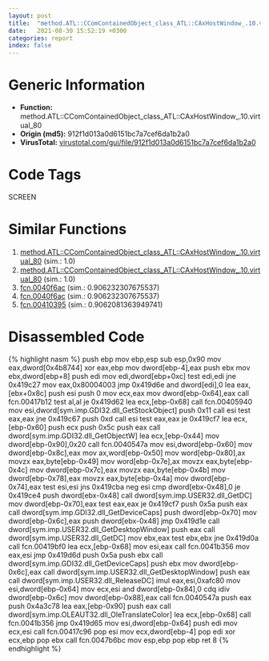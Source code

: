 ```yaml
---
layout: post
title:  "method.ATL꞉꞉CComContainedObject_class_ATL꞉꞉CAxHostWindow_.10.virtual_80 @ 912f1d013a0d6151bc7a7cef6da1b2a0"
date:   2021-08-30 15:52:19 +0300
categories: report
index: false
---
```


# Generic Information
- **Function:** method.ATL꞉꞉CComContainedObject\_class\_ATL꞉꞉CAxHostWindow\_.10.virtual\_80
- **Origin (md5):** 912f1d013a0d6151bc7a7cef6da1b2a0
- **VirusTotal:** [virustotal.com/gui/file/912f1d013a0d6151bc7a7cef6da1b2a0][virustotal_ref]

# Code Tags
<span class="tag" id="SCREEN">SCREEN</span>


# Similar Functions

1. [method.ATL꞉꞉CComContainedObject\_class\_ATL꞉꞉CAxHostWindow\_.10.virtual\_80][similar_1_ref] (sim.: 1.0)
2. [method.ATL꞉꞉CComContainedObject\_class\_ATL꞉꞉CAxHostWindow\_.10.virtual\_80][similar_2_ref] (sim.: 1.0)
3. [fcn.0040f6ac][similar_3_ref] (sim.: 0.906232307675537)
4. [fcn.0040f6ac][similar_4_ref] (sim.: 0.906232307675537)
5. [fcn.00410395][similar_5_ref] (sim.: 0.9062081363949741)


# Disassembled Code

{% highlight nasm %}
push ebp
mov ebp,esp
sub esp,0x90
mov eax,dword[0x4b8744]
xor eax,ebp
mov dword[ebp-4],eax
push ebx
mov ebx,dword[ebp+8]
push edi
mov edi,dword[ebp+0xc]
test edi,edi
jne 0x419c27
mov eax,0x80004003
jmp 0x419d6e
and dword[edi],0
lea eax,[ebx+0x8c]
push esi
push 0
mov ecx,eax
mov dword[ebp-0x64],eax
call fcn.00417b12
test al,al
je 0x419d62
lea ecx,[ebp-0x68]
call fcn.00405940
mov esi,dword[sym.imp.GDI32.dll_GetStockObject]
push 0x11
call esi
test eax,eax
jne 0x419c67
push 0xd
call esi
test eax,eax
je 0x419cf7
lea ecx,[ebp-0x60]
push ecx
push 0x5c
push eax
call dword[sym.imp.GDI32.dll_GetObjectW]
lea ecx,[ebp-0x44]
mov dword[ebp-0x90],0x20
call fcn.0040547a
mov esi,dword[ebp-0x60]
mov dword[ebp-0x8c],eax
mov ax,word[ebp-0x50]
mov word[ebp-0x80],ax
movzx eax,byte[ebp-0x49]
mov word[ebp-0x7e],ax
movzx eax,byte[ebp-0x4c]
mov dword[ebp-0x7c],eax
movzx eax,byte[ebp-0x4b]
mov dword[ebp-0x78],eax
movzx eax,byte[ebp-0x4a]
mov dword[ebp-0x74],eax
test esi,esi
jns 0x419cba
neg esi
cmp dword[ebx-0x48],0
je 0x419ce4
push dword[ebx-0x48]
call dword[sym.imp.USER32.dll_GetDC]
mov dword[ebp-0x70],eax
test eax,eax
je 0x419cf7
push 0x5a
push eax
call dword[sym.imp.GDI32.dll_GetDeviceCaps]
push dword[ebp-0x70]
mov dword[ebp-0x6c],eax
push dword[ebx-0x48]
jmp 0x419d1e
call dword[sym.imp.USER32.dll_GetDesktopWindow]
push eax
call dword[sym.imp.USER32.dll_GetDC]
mov ebx,eax
test ebx,ebx
jne 0x419d0a
call fcn.00419bf0
lea ecx,[ebp-0x68]
mov esi,eax
call fcn.0041b356
mov eax,esi
jmp 0x419d6d
push 0x5a
push ebx
call dword[sym.imp.GDI32.dll_GetDeviceCaps]
push ebx
mov dword[ebp-0x6c],eax
call dword[sym.imp.USER32.dll_GetDesktopWindow]
push eax
call dword[sym.imp.USER32.dll_ReleaseDC]
imul eax,esi,0xafc80
mov esi,dword[ebp-0x64]
mov ecx,esi
and dword[ebp-0x84],0
cdq 
idiv dword[ebp-0x6c]
mov dword[ebp-0x88],eax
call fcn.0040547a
push eax
push 0x4a3c78
lea eax,[ebp-0x90]
push eax
call dword[sym.imp.OLEAUT32.dll_OleTranslateColor]
lea ecx,[ebp-0x68]
call fcn.0041b356
jmp 0x419d65
mov esi,dword[ebp-0x64]
push edi
mov ecx,esi
call fcn.00417c96
pop esi
mov ecx,dword[ebp-4]
pop edi
xor ecx,ebp
pop ebx
call fcn.0047b6bc
mov esp,ebp
pop ebp
ret 8
{% endhighlight %}


[similar_1_ref]: /report/method.ATL꞉꞉CComContainedObject_class_ATL꞉꞉CAxHostWindow_.10.virtual_80@fb9b7d22bc1c143ac66b0575cbdd088d
[similar_2_ref]: /report/method.ATL꞉꞉CComContainedObject_class_ATL꞉꞉CAxHostWindow_.10.virtual_80@152885a790b99953ce23874f0947b7bd
[similar_3_ref]: /report/fcn.0040f6ac@56a02334aea008c131d2741a089910fb
[similar_4_ref]: /report/fcn.0040f6ac@9d452aab9b3572c423f4d04fdfadb250
[similar_5_ref]: /report/fcn.00410395@820356b443df86d107b675e725c13af0
[virustotal_ref]: https://www.virustotal.com/gui/file/912f1d013a0d6151bc7a7cef6da1b2a0